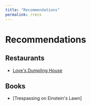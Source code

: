 ```yaml
---
title: "Recommendations"
permalink: /recs
---
```

# Recommendations
## Restaurants
- [Love's Dumpling House](Recommendations/LoveDumplingHouse.md)
  
## Books
- [Trespassing on Einstein's Lawn]
